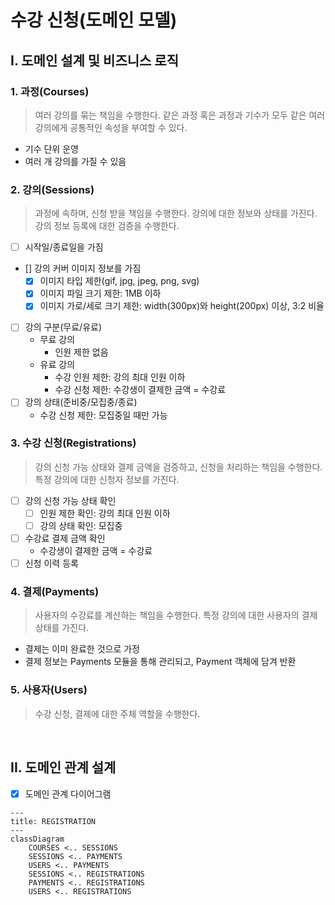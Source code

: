 # 수강 신청(도메인 모델)

## I. 도메인 설계 및 비즈니스 로직

### 1. 과정(Courses)

> 여러 강의를 묶는 책임을 수행한다.
> 같은 과정 혹은 과정과 기수가 모두 같은 여러 강의에게 공통적인 속성을 부여할 수 있다.

- 기수 단위 운영
- 여러 개 강의를 가질 수 있음

### 2. 강의(Sessions)

> 과정에 속하며, 신청 받을 책임을 수행한다.
> 강의에 대한 정보와 상태를 가진다.
> 강의 정보 등록에 대한 검증을 수행한다.

- [ ] 시작일/종료일을 가짐
- [] 강의 커버 이미지 정보를 가짐
    - [x] 이미지 타입 제한(gif, jpg, jpeg, png, svg)
    - [x] 이미지 파일 크기 제한: 1MB 이하
    - [x] 이미지 가로/세로 크기 제한: width(300px)와 height(200px) 이상, 3:2 비율
- [ ] 강의 구분(무료/유료)
    - 무료 강의
        - 인원 제한 없음
    - 유료 강의
        - 수강 인원 제한: 강의 최대 인원 이하
        - 수강 신청 제한: 수강생이 결제한 금액 = 수강료
- [ ] 강의 상태(준비중/모집중/종료)
    - 수강 신청 제한: 모집중일 때만 가능

### 3. 수강 신청(Registrations)

> 강의 신청 가능 상태와 결제 금액을 검증하고, 신청을 처리하는 책임을 수행한다.
> 특정 강의에 대한 신청자 정보를 가진다.

- [ ] 강의 신청 가능 상태 확인
    - [ ] 인원 제한 확인: 강의 최대 인원 이하
    - [ ] 강의 상태 확인: 모집중
- [ ] 수강료 결제 금액 확인
    - 수강생이 결제한 금액 = 수강료
- [ ] 신청 이력 등록

### 4. 결제(Payments)

> 사용자의 수강료를 계산하는 책임을 수행한다.
> 특정 강의에 대한 사용자의 결제 상태를 가진다.

- 결제는 이미 완료한 것으로 가정
- 결제 정보는 Payments 모듈을 통해 관리되고, Payment 객체에 담겨 반환

### 5. 사용자(Users)

> 수강 신청, 결제에 대한 주체 역할을 수행한다.

<br>

## II. 도메인 관계 설계

- [x] 도메인 관계 다이어그램

```mermaid
---
title: REGISTRATION
---
classDiagram
    COURSES <.. SESSIONS
    SESSIONS <.. PAYMENTS
    USERS <.. PAYMENTS
    SESSIONS <.. REGISTRATIONS
    PAYMENTS <.. REGISTRATIONS
    USERS <.. REGISTRATIONS
```